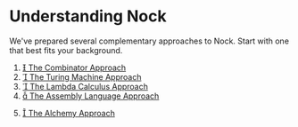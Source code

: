 # Understanding Nock

We've prepared several complementary approaches to Nock.  Start with one that best fits your background.

1. [ The Combinator Approach](../understanding/combinator-approach.ipynb)
2. [ The Turing Machine Approach](../understanding/turing-machine-approach.ipynb)
3. [ The Lambda Calculus Approach](../understanding/lambda-approach.ipynb)
4. [ The Assembly Language Approach](../understanding/assembly-language-approach.ipynb)
<!-- 5. [ The Cellular Automaton Approach](../understanding/cellular-automaton-approach.ipynb) -->
5. [ The Alchemy Approach](../understanding/alchemy-approach.ipynb)
